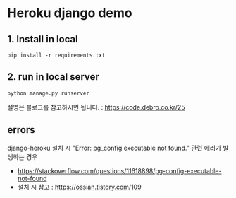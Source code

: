 # Heroku django demo
## 1. Install in local
``
pip install -r requirements.txt
``

## 2. run in local server
``
python manage.py runserver
``

설명은 블로그를 참고하시면 됩니다. : https://code.debro.co.kr/25

## errors
django-heroku 설치 시 "Error: pg_config executable not found." 관련 에러가 발생하는 경우
- https://stackoverflow.com/questions/11618898/pg-config-executable-not-found
- 설치 시 참고 : https://ossian.tistory.com/109

